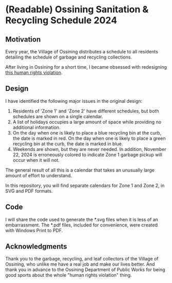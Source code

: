 # (Readable) Ossining Sanitation & Recycling Schedule 2024

## Motivation
Every year, the Village of Ossining distributes a schedule to all residents detailing the schedule of garbage and recycling collections. 

After living in Ossining for a short time, I became obsessed with redesigning [this human rights violation](https://www.villageofossining.org/public-works/files/2024-sanitation-schedule).

## Design
I have identified the following major issues in the original design:
1. Residents of 'Zone 1' and 'Zone 2' have different schedules, but both schedules are shown on a single calendar.
2. A list of holidays occupies a large amount of space while providing no additional information.
3. On the day when one is likely to place a blue recycling bin at the curb, the date is marked in red. On the day when one is likely to place a green recycling bin at the curb, the date is marked in blue.
4. Weekends are shown, but they are never needed.
In addition, November 22, 2024 is erroneously colored to indicate Zone 1 garbage pickup will occur when it will not.

The general result of all this is a calendar that takes an unusually large amount of effort to understand.

In this repository, you will find separate calendars for Zone 1 and Zone 2, in SVG and PDF formats.

## Code
I will share the code used to generate the *.svg files when it is less of an embarrassment. The *.pdf files, included for convenience, were created with Windows Print to PDF.

## Acknowledgments
Thank you to the garbage, recycling, and leaf collectors of the Village of Ossining, who unlike me have a real job and make our lives better. 
And thank you in advance to the Ossining Department of Public Works for being good sports about the whole "human rights violation" thing.


